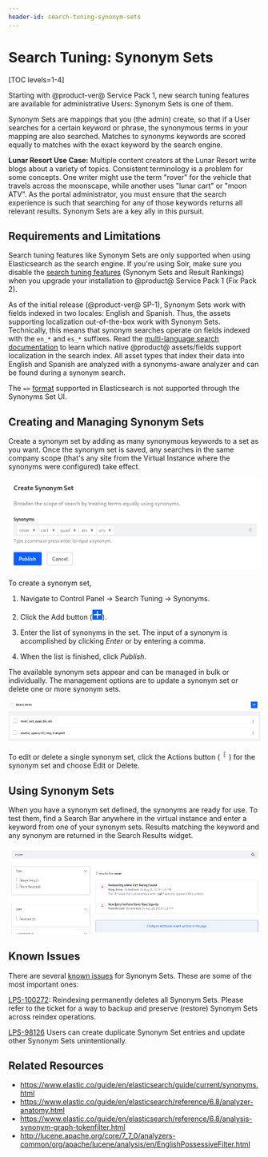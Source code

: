```yaml
---
header-id: search-tuning-synonym-sets
---
```


# Search Tuning: Synonym Sets

[TOC levels=1-4]

Starting with @product-ver@ Service Pack 1, new search tuning features are
available for administrative Users: Synonym Sets is one of them.

Synonym Sets are mappings that you (the admin) create, so that if a User
searches for a certain keyword or phrase, the synonymous terms in your mapping
are also searched. Matches to synonyms keywords are scored equally to matches
with the exact keyword by the search engine.

**Lunar Resort Use Case:** Multiple content creators at the Lunar Resort write
blogs about a variety of topics. Consistent terminology is a problem for some
concepts. One writer might use the term "rover" for the vehicle that travels
across the moonscape, while another uses "lunar cart" or "moon ATV". As the
portal administrator, you must ensure that the search experience is such that
searching for any of those keywords returns all relevant results. Synonym Sets
are a key ally in this pursuit.

## Requirements and Limitations

Search tuning features like Synonym Sets are only supported when using
Elasticsearch as the search engine. If you're using Solr, make sure you disable
the 
[search tuning features](/docs/7-2/deploy/-/knowledge_base/d/installing-solr#blacklisting-elasticsearch-only-features)
(Synonym Sets and Result Rankings) when you upgrade your installation to
@product@ Service Pack 1 (Fix Pack 2).

As of the initial release (@product-ver@ SP-1), Synonym Sets work with fields
indexed in two locales: English and Spanish. Thus, the assets supporting
localization out-of-the-box work with Synonym Sets. Technically, this means that
synonym searches operate on fields indexed with the `en_*` and `es_*` suffixes.
Read the 
[multi-language search documentation](/docs/7-2/user/-/knowledge_base/u/searching-for-localized-content) 
to learn which native @product@ assets/fields support localization in the search
index. All asset types that index their data into English and Spanish are
analyzed with a synonyms-aware analyzer and can be found during a synonym
search.

The `=>`
[format](https://www.elastic.co/guide/en/elasticsearch/guide/current/synonym-formats.html)
supported in Elasticsearch is not supported through the Synonyms Set UI.

## Creating and Managing Synonym Sets

Create a synonym set by adding as many synonymous keywords to a set as you
want. Once the synonym set is saved, any searches in the same company scope
(that's any site from the Virtual Instance where the synonyms were configured)
take effect.

![Figure 1: Add as many synonymous keywords to a set as you'd like.](../../images/search-synonym-set.png)

To create a synonym set,

1. Navigate to Control Panel &rarr; Search Tuning &rarr; Synonyms.

2.  Click the Add button (![Add](../../images/icon-add.png)).

3.  Enter the list of synonyms in the set. The input of a synonym is
    accomplished by clicking _Enter_ or by entering a comma.

4.  When the list is finished, click _Publish_.

The available synonym sets appear and can be managed in bulk or individually.
The management options are to update a synonym set or delete one or more
synonym sets.

![Figure 2: Synonym sets can be managed in bulk.](../../images/search-synonym-sets.png) 

To edit or delete a single synonym set, click the Actions button
(![Actions](../../images/icon-actions.png)) for the synonym set and choose Edit
or Delete.

## Using Synonym Sets

When you have a synonym set defined, the synonyms are ready for use. To test
them, find a Search Bar anywhere in the virtual instance and enter a keyword
from one of your synonym sets. Results matching the keyword and any synonym are
returned in the Search Results widget.

![Figure 3: The Blogs Entry does not contain the word "rover" but it can be matched because of a synonym set mapping "cart" as its synonym. The synonym is even highlighted.](../../images/search-synonomous-result.png)

## Known Issues

There are several [known issues](https://issues.liferay.com/browse/LPS-99658)
for Synonym Sets. These are some of the most important ones:

[LPS-100272](https://issues.liferay.com/browse/LPS-100272): 
Reindexing permanently deletes all Synonym Sets. Please refer to the ticket for
a way to backup and preserve (restore) Synonym Sets across reindex operations. 

[LPS-98126](https://issues.liferay.com/browse/LPS-98126)
Users can create duplicate Synonym Set entries and update other Synonym Sets unintentionally.

## Related Resources

* <https://www.elastic.co/guide/en/elasticsearch/guide/current/synonyms.html>
* <https://www.elastic.co/guide/en/elasticsearch/reference/6.8/analyzer-anatomy.html>
* <https://www.elastic.co/guide/en/elasticsearch/reference/6.8/analysis-synonym-graph-tokenfilter.html>
* <http://lucene.apache.org/core/7_7_0/analyzers-common/org/apache/lucene/analysis/en/EnglishPossessiveFilter.html>
